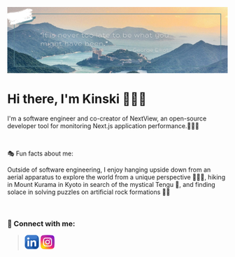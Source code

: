 ![banner](./assets/banner.png)

# Hi there, I'm Kinski 🙋🏻‍♀️

<p>I'm a software engineer and co-creator of NextView, an open-source developer tool for monitoring Next.js application performance.👩🏻‍💻
</p>

<br/>

🎭 Fun facts about me:
<p>Outside of software engineering, I enjoy hanging upside down from an aerial apparatus to explore the world from a unique perspective 🤸🏻‍♀️, hiking in Mount Kurama in Kyoto in search of the mystical Tengu 👺, and finding solace in solving puzzles on artificial rock formations 🧗🏻
</p>

<br/>



### 🤝 Connect with me:
>[![banner](./assets/linkedin.png)](https://www.linkedin.com/in/kinskiwu)
>[![banner](./assets/instagram.png)](https://www.instagram.com/the.aerialist.in.me)